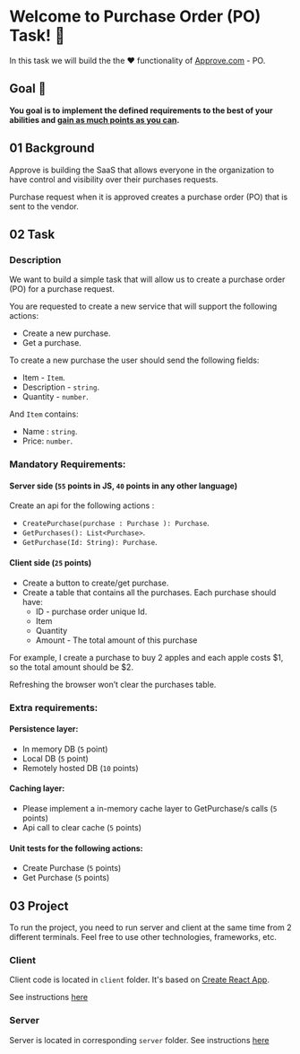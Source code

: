 # Welcome to Purchase Order (PO) Task! 🤖

In this task we will build the the ❤️ functionality of [Approve.com](https://approve.com) - PO.

## Goal 🎯
**You goal is to implement the defined requirements to the best of your abilities and <u>gain as much points as you can</u>.**

## 01 Background
Approve is building the SaaS that allows everyone in the organization to have control and visibility over their purchases requests.

Purchase request when it is approved creates a purchase order (PO) that is sent to the vendor.


## 02 Task

### Description
We want to build a simple task that will allow us to create a purchase order (PO) for a purchase request.

You are requested to create a new service that will support the following actions:
* Create a new purchase.
* Get a purchase.

To create a new purchase the user should send the following fields:
* Item - `Item`. 
* Description - `string`.
* Quantity - `number`.

And `Item` contains:
* Name : `string`.
* Price: `number`.

### Mandatory Requirements:
#### Server side (`55` points in JS, `40` points in any other language) 
Create an api for the following actions :
* `CreatePurchase(purchase : Purchase ): Purchase`.	
* `GetPurchases(): List<Purchase>`.
* `GetPurchase(Id: String): Purchase`.

#### Client side (`25` points)
* Create a button to create/get purchase.
* Create a table that contains all the purchases. Each purchase should have:
    * ID - purchase order unique Id.
    * Item
    * Quantity
    * Amount - The total amount of this purchase

For example, I create a purchase to buy 2 apples and each apple costs $1, so the total amount should be $2.

Refreshing the browser won’t clear the purchases table.

### Extra requirements:
#### Persistence layer:
* In memory DB (`5` point)
* Local DB (`5` point)
* Remotely hosted DB (`10` points)

#### Caching layer:
* Please implement a in-memory cache layer to GetPurchase/s calls (`5` points)
* Api call to clear cache (`5` points)

#### Unit tests for the following actions:
* Create Purchase (`5` points)
* Get Purchase (`5` points)



## 03 Project
To run the project, you need to run server and client at the same time from 2 different terminals. Feel free to use other technologies, frameworks, etc.

### Client
Client code is located in `client` folder. It's based on [Create React App](https://reactjs.org/docs/create-a-new-react-app.html).

See instructions [here](./client)

### Server
Server is located in corresponding `server` folder.
See instructions [here](./server)